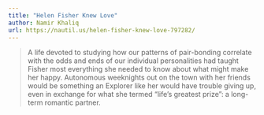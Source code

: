 ```yaml
---
title: "Helen Fisher Knew Love"
author: Namir Khaliq
url: https://nautil.us/helen-fisher-knew-love-797282/
---
```


> A life devoted to studying how our patterns of pair-bonding correlate with the odds and ends of our individual personalities had taught Fisher most everything she needed to know about what might make her happy. Autonomous weeknights out on the town with her friends would be something an Explorer like her would have trouble giving up, even in exchange for what she termed “life’s greatest prize”: a long-term romantic partner.



